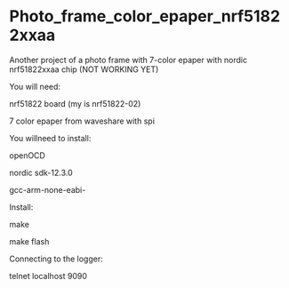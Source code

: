 # Photo_frame_color_epaper_nrf51822xxaa

Another project of a photo frame with 7-color epaper with nordic nrf51822xxaa chip
(NOT WORKING YET)


You will need:

nrf51822 board (my is nrf51822-02)

7 color epaper from waveshare with spi 


You willneed to install:

openOCD

nordic sdk-12.3.0

gcc-arm-none-eabi-


Install:

make

make flash


Connecting to the logger:

telnet localhost 9090
